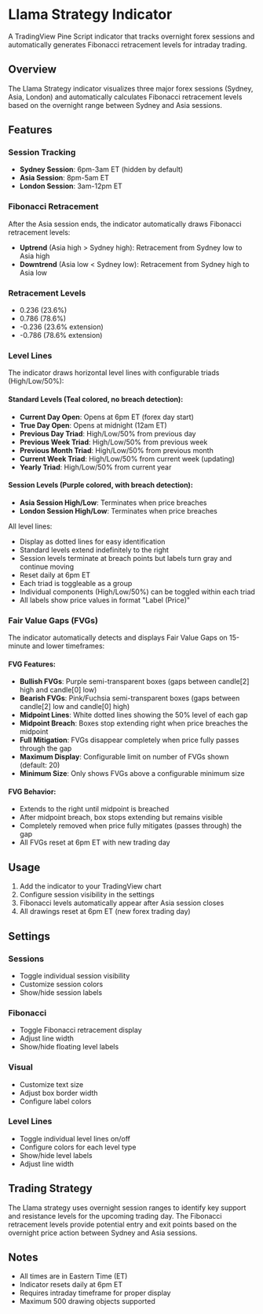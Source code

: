 # Llama Strategy Indicator

A TradingView Pine Script indicator that tracks overnight forex sessions and automatically generates Fibonacci retracement levels for intraday trading.

## Overview

The Llama Strategy indicator visualizes three major forex sessions (Sydney, Asia, London) and automatically calculates Fibonacci retracement levels based on the overnight range between Sydney and Asia sessions.

## Features

### Session Tracking
- **Sydney Session**: 6pm-3am ET (hidden by default)
- **Asia Session**: 8pm-5am ET
- **London Session**: 3am-12pm ET

### Fibonacci Retracement
After the Asia session ends, the indicator automatically draws Fibonacci retracement levels:
- **Uptrend** (Asia high > Sydney high): Retracement from Sydney low to Asia high
- **Downtrend** (Asia low < Sydney low): Retracement from Sydney high to Asia low

### Retracement Levels
- 0.236 (23.6%)
- 0.786 (78.6%)
- -0.236 (23.6% extension)
- -0.786 (78.6% extension)

### Level Lines
The indicator draws horizontal level lines with configurable triads (High/Low/50%):

#### Standard Levels (Teal colored, no breach detection):
- **Current Day Open**: Opens at 6pm ET (forex day start)
- **True Day Open**: Opens at midnight (12am ET)
- **Previous Day Triad**: High/Low/50% from previous day
- **Previous Week Triad**: High/Low/50% from previous week
- **Previous Month Triad**: High/Low/50% from previous month
- **Current Week Triad**: High/Low/50% from current week (updating)
- **Yearly Triad**: High/Low/50% from current year

#### Session Levels (Purple colored, with breach detection):
- **Asia Session High/Low**: Terminates when price breaches
- **London Session High/Low**: Terminates when price breaches

All level lines:
- Display as dotted lines for easy identification
- Standard levels extend indefinitely to the right
- Session levels terminate at breach points but labels turn gray and continue moving
- Reset daily at 6pm ET
- Each triad is toggleable as a group
- Individual components (High/Low/50%) can be toggled within each triad
- All labels show price values in format "Label (Price)"

### Fair Value Gaps (FVGs)
The indicator automatically detects and displays Fair Value Gaps on 15-minute and lower timeframes:

#### FVG Features:
- **Bullish FVGs**: Purple semi-transparent boxes (gaps between candle[2] high and candle[0] low)
- **Bearish FVGs**: Pink/Fuchsia semi-transparent boxes (gaps between candle[2] low and candle[0] high)
- **Midpoint Lines**: White dotted lines showing the 50% level of each gap
- **Midpoint Breach**: Boxes stop extending right when price breaches the midpoint
- **Full Mitigation**: FVGs disappear completely when price fully passes through the gap
- **Maximum Display**: Configurable limit on number of FVGs shown (default: 20)
- **Minimum Size**: Only shows FVGs above a configurable minimum size

#### FVG Behavior:
- Extends to the right until midpoint is breached
- After midpoint breach, box stops extending but remains visible
- Completely removed when price fully mitigates (passes through) the gap
- All FVGs reset at 6pm ET with new trading day

## Usage

1. Add the indicator to your TradingView chart
2. Configure session visibility in the settings
3. Fibonacci levels automatically appear after Asia session closes
4. All drawings reset at 6pm ET (new forex trading day)

## Settings

### Sessions
- Toggle individual session visibility
- Customize session colors
- Show/hide session labels

### Fibonacci
- Toggle Fibonacci retracement display
- Adjust line width
- Show/hide floating level labels

### Visual
- Customize text size
- Adjust box border width
- Configure label colors

### Level Lines
- Toggle individual level lines on/off
- Configure colors for each level type
- Show/hide level labels
- Adjust line width

## Trading Strategy

The Llama strategy uses overnight session ranges to identify key support and resistance levels for the upcoming trading day. The Fibonacci retracement levels provide potential entry and exit points based on the overnight price action between Sydney and Asia sessions.

## Notes

- All times are in Eastern Time (ET)
- Indicator resets daily at 6pm ET
- Requires intraday timeframe for proper display
- Maximum 500 drawing objects supported